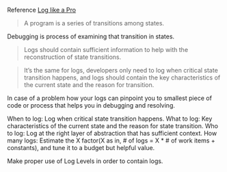Reference 
[Log like a Pro](https://itnext.io/logging-like-a-pro-8cc6ad09e415)

> A program is a series of transitions among states.

Debugging is process of examining that transition in states. 

> Logs should contain sufficient information to help with the reconstruction of state transitions.

> It’s the same for logs, developers only need to log when critical state transition happens, and logs should contain the key characteristics of the current state and the reason for transition.

In case of a problem how your logs can pinpoint you to smallest piece of code or process that helps you in debugging and resolving.

When to log: Log when critical state transition happens.
What to log: Key characteristics of the current state and the reason for state transition.
Who to log: Log at the right layer of abstraction that has sufficient context.
How many logs: Estimate the X factor(X as in, # of logs = X * # of work items + constants), and tune it to a budget but helpful value.

Make proper use of Log Levels in order to contain logs.
